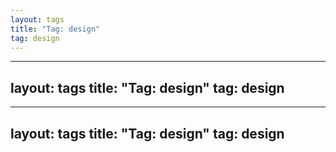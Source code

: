 ```yaml
---
layout: tags
title: "Tag: design"
tag: design
---
```

---
layout: tags
title: "Tag: design"
tag: design
---
---
layout: tags
title: "Tag: design"
tag: design
---

